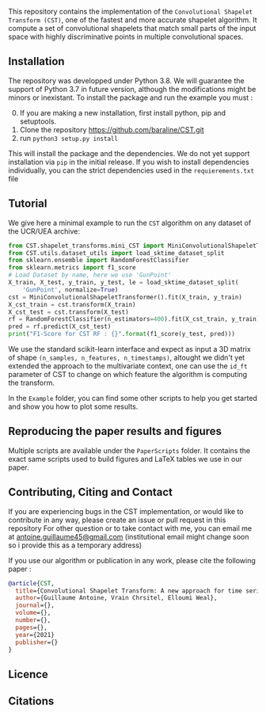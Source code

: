 This repository contains the implementation of the `Convolutional Shapelet Transform (CST)`, one of the fastest and more accurate shapelet algorithm.
It compute a set of convolutional shapelets that match small parts of the input space with highly discriminative points in multiple convolutional spaces.

## Installation

The repository was developped under Python 3.8. We will guarantee the support of Python 3.7 in future version, although the modifications might be minors or inexistant. 
To install the package and run the example you must :

0. If you are making a new installation, first install python, pip and setuptools.
1. Clone the repository https://github.com/baraline/CST.git
3. run `python3 setup.py install`

This will install the package and the dependencies. We do not yet support installation via `pip` in the initial release.
If you wish to install dependencies individually, you can the strict dependencies used in the `requierements.txt` file

## Tutorial
We give here a minimal example to run the `CST` algorithm on any dataset of the UCR/UEA archive:

```python
from CST.shapelet_transforms.mini_CST import MiniConvolutionalShapeletTransformer
from CST.utils.dataset_utils import load_sktime_dataset_split
from sklearn.ensemble import RandomForestClassifier
from sklearn.metrics import f1_score
# Load Dataset by name, here we use 'GunPoint'
X_train, X_test, y_train, y_test, le = load_sktime_dataset_split(
    'GunPoint', normalize=True)
cst = MiniConvolutionalShapeletTransformer().fit(X_train, y_train)
X_cst_train = cst.transform(X_train)
X_cst_test = cst.transform(X_test)
rf = RandomForestClassifier(n_estimators=400).fit(X_cst_train, y_train)
pred = rf.predict(X_cst_test)
print("F1-Score for CST RF : {}".format(f1_score(y_test, pred)))
```

We use the standard scikit-learn interface and expect as input a 3D matrix of shape `(n_samples, n_features, n_timestamps)`, altought we didn't yet extended the approach to the multivariate context, one can use the `id_ft` parameter of CST to change on which feature the algorithm is computing the transform.

In the `Example` folder, you can find some other scripts to help you get started and show you how to plot some results.

## Reproducing the paper results and figures

Multiple scripts are available under the `PaperScripts` folder. It contains the exact same scripts used to build figures and LaTeX tables we use in our paper.

## Contributing, Citing and Contact

If you are experiencing bugs in the CST implementation, or would like to contribute in any way, please create an issue or pull request in this repository
For other question or to take contact with me, you can email me at antoine.guillaume45@gmail.com (institutional email might change soon so i provide this as a temporary address)

If you use our algorithm or publication in any work, please cite the following paper :
```bibtex
@article{CST,
  title={Convolutional Shapelet Transform: A new approach for time series shapelets},
  author={Guillaume Antoine, Vrain Chrsitel, Elloumi Weal},
  journal={},
  volume={},
  number={},
  pages={},
  year={2021}
  publisher={}
}
```

## Licence

## Citations
